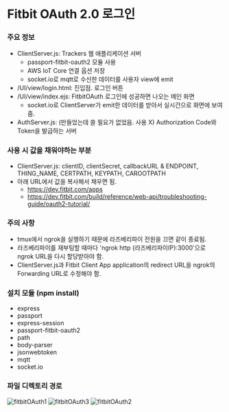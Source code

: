 # Fitbit OAuth 2.0 로그인

### 주요 정보
- ClientServer.js: Trackers 웹 애플리케이션 서버
  - passport-fitbit-oauth2 모듈 사용
  - AWS IoT Core 연결 옵션 저장
  - socket.io로 mqtt로 수신한 데이터를 사용자 view에 emit
- /UI/view/login.html: 진입점. 로그인 버튼
- /UI/view/index.ejs: FitbitOAuth 로그인에 성공하면 나오는 메인 화면
  - socket.io로 ClientServer가 emit한 데이터를 받아서 실시간으로 화면에 보여줌.
- AuthServer.js: (만들었는데 쓸 필요가 없었음. 사용 X) Authorization Code와 Token을 발급하는 서버 

### 사용 시 값을 채워야하는 부분
- ClientServer.js: clientID, clientSecret, callbackURL & ENDPOINT, THING_NAME, CERTPATH, KEYPATH, CAROOTPATH
- 아래 URL에서 값을 복사해서 채우면 됨.
  - https://dev.fitbit.com/apps
  - https://dev.fitbit.com/build/reference/web-api/troubleshooting-guide/oauth2-tutorial/

### 주의 사항
- tmux에서 ngrok을 실행하기 때문에 라즈베리파이 전원을 끄면 같이 종료됨.
- 라즈베리파이를 재부팅할 때마다 'ngrok http {라즈베리파이IP}:3000'으로 ngrok URL을 다시 할당받아야 함.
- ClientServer.js과 Fitbit Client App application의 redirect URL을 ngrok의 Forwarding URL로 수정해야 함.

### 설치 모듈 (npm install)
- express
- passport
- express-session
- passport-fitbit-oauth2
- path
- body-parser
- jsonwebtoken
- mqtt
- socket.io

### 파일 디렉토리 경로
![fitbitOAuth1](https://github.com/fusiontwo/FitbitOAuth/assets/101881124/449b8746-1b44-4078-9966-e59dc200eaeb)
![fitbitOAuth3](https://github.com/fusiontwo/FitbitOAuth/assets/101881124/70b3f37b-f9f3-4891-8f0c-bddc876d037b)
![fitbitOAuth2](https://github.com/fusiontwo/FitbitOAuth/assets/101881124/2bf41ec5-4048-4c71-bc47-e3abe192766b)

